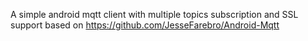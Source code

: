 A simple android mqtt client with multiple topics subscription and SSL support
 based on https://github.com/JesseFarebro/Android-Mqtt
 
 
 
 

